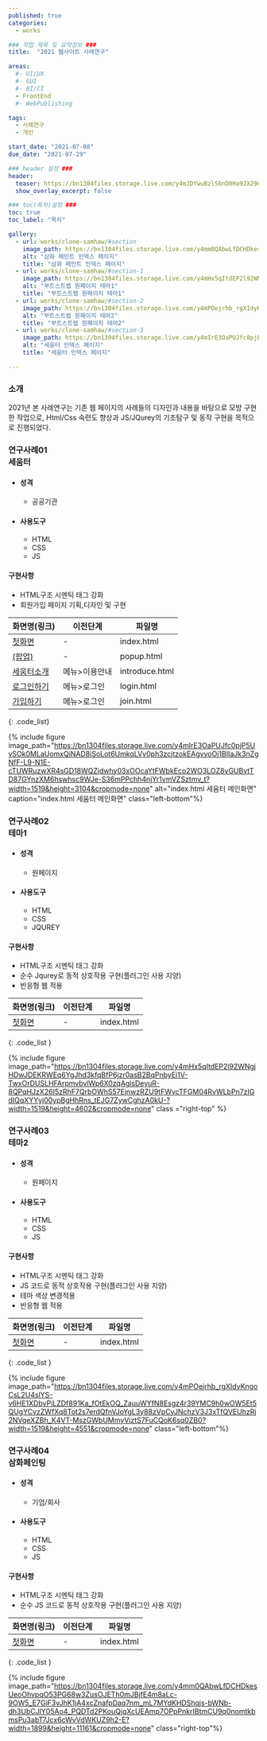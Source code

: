 ```yaml
---
published: true
categories:
  - works

### 작업 제목 및 요약정보 ###
title:  "2021 웹사이트 사례연구"

areas:
  #- UI/UX
  #- GUI
  #- BI/CI
  - FrontEnd
  #- WebPublishing

tags:
  - 사례연구
  - 개인

start_date: "2021-07-08"
due_date: "2021-07-29"

### header 설정 ###
header:
  teaser: https://bn1304files.storage.live.com/y4mJDYwuBzlS6nD0Ha9JX29ny9jxze800mHvFQIbnJ8FCA23FGi_Thyi7iZCx99tKDssM_oam5YECHgjek7_8QWHUlRAjENCTa7vhrEm31QaIIpldmMV-jKTQ9o0SlGXYxYLBgpzkbuUPAh8bNhLnvHQCDhmRvNkp-p2MRMrqBJHyk_V_3jgbEqI5IE7N-D-VAb?width=600&height=300&cropmode=none
  show_overlay_excerpt: false

### toc(목차)설정 ###
toc: true
toc_label: "목차"

gallery:
  - url: works/clone-samhaw/#section
    image_path: https://bn1304files.storage.live.com/y4mm0QAbwLfDCHDkesUeoOhvpqO53PG68w3ZusOJETh0mJBjfE4m8aLc-9OW5_E7GiF3vJhK1jA4xcZnafpDaq7nm_mL7MYdKHDShqjs-bWNb-dh3UbCJlY05Ao4_PQDTd2PKouQjqXcUEAmp7OPpPnkrIBtmCU9q0nomtkbmsPu3abT7Jcx6cWvVdWKUZ9h2-E?width=1899&height=11161&cropmode=none
    alt: "삼화 페인트 인덱스 페이지"
    title: "삼화 페인트 인덱스 페이지"
  - url: works/clone-samhaw/#section-1
    image_path: https://bn1304files.storage.live.com/y4mHx5qItdEP2l92WNgjHDwJDEKRWEq6YgJhd3kfqBfP6jzr0asB2BqPnbyEi1V-TwxOrDUSLHFArpmvbvlWp6X0zqAglsDeyuR-8QPqHJzX26I5zRhF7QrbOWhS57EjnwzRZU9tFWvcTFGM04RvWLbPn7zIGdIQqXYYyj00ypBgHhRns_tEJG7ZywCghzA0kU-?width=1519&height=4602&cropmode=none
    alt: "부트스트렙 원페이지 테마1"
    title: "부트스트렙 원페이지 테마1"  
  - url: works/clone-samhaw/#section-2
    image_path: https://bn1304files.storage.live.com/y4mPOejrhb_rgXIdyKngoCsL2U4slYS-v6HE1XDbvPiLZDf891Ka_fOtEkOQ_ZauuWYfN8Esgz4r39YMC9h0wOW5Et5QUgYCvzZWfXq8Tot2s7erdQfnVJoYgL3y88zVpCyJNchzV3J3xTfQVEUhzRj2NVqeXZBh_K4VT-MszGWbUMmyViztS7FuCQoK6sq0ZB0?width=1519&height=4551&cropmode=none
    alt: "부트스트렙 원페이지 테마2"
    title: "부트스트렙 원페이지 테마2"
  - url: works/clone-samhaw/#section-3
    image_path: https://bn1304files.storage.live.com/y4mIrE3OaPUJfc0pjP5UvSOk0MLaUomxQiNAD8iSoLot6UmkqLVv0ph3zcjtzokEAgvyoOj1BIIaJk3nZgNfF-L9-N1E-cTUWRuzwXR4sGD18WQZjdwhy03xOOcaYtFWbkEco2WO3LOZ8vGUBvtTD87GYnzXM6hswhsc9WJe-S36mPPchh4njYr1vmVZSztmv_t?width=1519&height=3104&cropmode=none
    alt: "세움터 인덱스 페이지"
    title: "세움터 인덱스 페이지"

---
```


### 소개
2021년 본 사례연구는 기존 웹 페이지의 사례들의 디자인과 내용을 바탕으로 모방 구현한 작업으로, Html/Css 숙련도 향상과 JS/JQurey의 기초탐구 및 동작 구현을 목적으로 진행되었다.

### **연구사례01<br>세움터**
- #### 성격
  - 공공기관
- #### 사용도구
  - HTML
  - CSS
  - JS

<div markdown=1>

#### 구현사항
  - HTML구조 시멘틱 태그 강화
  - 회원가입 페이지 기획,디자인 및 구현

</div>
  

|    화면명(링크)     |                                 이전단계                                 |    파일명      |
|--------------------|--------------------------------------------------------------------------|---------------|
|[첫화면](https://drv.tw/~hi.heera@hotmail.com/od/Web/seumteo/index.html)| - | index.html    |
|[(팝업)](https://drv.tw/~hi.heera@hotmail.com/od/Web/seumteo/popup.html)|-| popup.html    |
|[세움터소개](https://drv.tw/~hi.heera@hotmail.com/od/Web/seumteo/introduce.html)|메뉴>이용안내| introduce.html|
|[로그인하기](https://drv.tw/~hi.heera@hotmail.com/od/Web/seumteo/login.html)|메뉴>로그인| login.html    |
|[가입하기](https://drv.tw/~hi.heera@hotmail.com/od/Web/seumteo/join.html)|메뉴>로그인| join.html     |
{: .code_list}

{% include figure image_path="https://bn1304files.storage.live.com/y4mIrE3OaPUJfc0pjP5UvSOk0MLaUomxQiNAD8iSoLot6UmkqLVv0ph3zcjtzokEAgvyoOj1BIIaJk3nZgNfF-L9-N1E-cTUWRuzwXR4sGD18WQZjdwhy03xOOcaYtFWbkEco2WO3LOZ8vGUBvtTD87GYnzXM6hswhsc9WJe-S36mPPchh4njYr1vmVZSztmv_t?width=1519&height=3104&cropmode=none" alt="index.html 세움터 메인화면" caption="index.html 세움터 메인화면" class="left-bottom"%}


### **연구사례02<br>테마1**
- #### 성격
  - 원페이지
- #### 사용도구
  - HTML
  - CSS
  - JQUREY

<div markdown=1>

#### 구현사항
- HTML구조 시멘틱 태그 강화
- 순수 Jqurey로 동적 상호작용 구현(플러그인 사용 지양)
- 반응형 웹 적용

</div>

|    화면명(링크)     |                                 이전단계                                 |    파일명      |
|--------------------|--------------------------------------------------------------------------|---------------|
|[첫화면](https://drv.tw/~hi.heera@hotmail.com/od/Web/template1/index.html)|-| index.html    |
{: .code_list }

{% include figure image_path="https://bn1304files.storage.live.com/y4mHx5qItdEP2l92WNgjHDwJDEKRWEq6YgJhd3kfqBfP6jzr0asB2BqPnbyEi1V-TwxOrDUSLHFArpmvbvlWp6X0zqAglsDeyuR-8QPqHJzX26I5zRhF7QrbOWhS57EjnwzRZU9tFWvcTFGM04RvWLbPn7zIGdIQqXYYyj00ypBgHhRns_tEJG7ZywCghzA0kU-?width=1519&height=4602&cropmode=none" class ="right-top" %}

### **연구사례03<br>테마2**
- #### 성격
  - 원페이지
- #### 사용도구
  - HTML
  - CSS
  - JS

<div markdown=1>

#### 구현사항
- HTML구조 시멘틱 태그 강화
- JS 코드로 동적 상호작용 구현(플러그인 사용 지양)
- 테마 색상 변경적용
- 반응형 웹 적용

</div>

|    화면명(링크)     |                                 이전단계                                 |    파일명      |
|--------------------|--------------------------------------------------------------------------|---------------|
|[첫화면](https://drv.tw/~hi.heera@hotmail.com/od/Web/template2/index.html)|-| index.html    |
{: .code_list }

{% include figure image_path="https://bn1304files.storage.live.com/y4mPOejrhb_rgXIdyKngoCsL2U4slYS-v6HE1XDbvPiLZDf891Ka_fOtEkOQ_ZauuWYfN8Esgz4r39YMC9h0wOW5Et5QUgYCvzZWfXq8Tot2s7erdQfnVJoYgL3y88zVpCyJNchzV3J3xTfQVEUhzRj2NVqeXZBh_K4VT-MszGWbUMmyViztS7FuCQoK6sq0ZB0?width=1519&height=4551&cropmode=none" class="left-bottom"%}

### **연구사례04<br>삼화페인팅**
- #### 성격
  - 기업/회사
- #### 사용도구
  - HTML
  - CSS
  - JS

<div markdown=1>

#### 구현사항
- HTML구조 시멘틱 태그 강화
- 순수 JS 코드로 동적 상호작용 구현(플러그인 사용 지양)

</div>

|    화면명(링크)     |                                 이전단계                                 |    파일명      |
|--------------------|--------------------------------------------------------------------------|---------------|
|[첫화면](https://drv.tw/~hi.heera@hotmail.com/od/Web/samhwa/index.html)|-| index.html    |
{: .code_list }

{% include figure image_path="https://bn1304files.storage.live.com/y4mm0QAbwLfDCHDkesUeoOhvpqO53PG68w3ZusOJETh0mJBjfE4m8aLc-9OW5_E7GiF3vJhK1jA4xcZnafpDaq7nm_mL7MYdKHDShqjs-bWNb-dh3UbCJlY05Ao4_PQDTd2PKouQjqXcUEAmp7OPpPnkrIBtmCU9q0nomtkbmsPu3abT7Jcx6cWvVdWKUZ9h2-E?width=1899&height=11161&cropmode=none"  class="right-top"%}